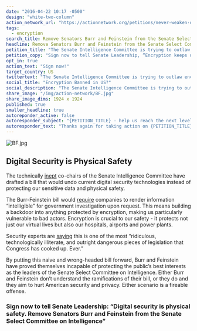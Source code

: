 ```yaml
---
date: "2016-04-22 10:17 -0500"
design: "white-two-column"
action_network_url: "https://actionnetwork.org/petitions/never-weaken-digital-security"
tags:
  - encryption
search_title: Remove Senators Burr and Feinstein from the Senate Select Committee on Intelligence
headline: Remove Senators Burr and Feinstein from the Senate Select Committee on Intelligence
petition_title: "The Senate Intelligence Committee is trying to outlaw life-saving security."
petition_copy: "Sign now to tell Senate Leadership, “Encryption keeps us safe. Remove Senators Burr and Feinstein from the Senate Select Committee on Intelligence.”"
opt_in: true
action_text: "Sign now!"
target_country: US
twittertext: "The Senate Intelligence Committee is trying to outlaw encryption. Tell Senate Leadership, “Remove Senators Burr and Feinstein from the Senate Select Committee on Intelligence.”"
social_title: "Encryption Banned in US?"
social_description: "The Senate Intelligence Committee is trying to outlaw encryption. Tell Senate Leadership, “Remove Senators Burr and Feinstein from the Senate Select Committee on Intelligence.”"
share_image: "/img/action-network/BF.jpg"
share_image_dims: 1924 x 1924
published: true
smaller_headline: true
autoreponder_active: false
autoresponder_subject: "{PETITION_TITLE} - help us reach the next level!"
autoresponder_text: "Thanks again for taking action on {PETITION_TITLE}. We need more people like you who can take action on this issue. Can you please share it to help us reach the next level?"
---
```


![BF.jpg]({{site.baseurl}}/img/action-network/BF.jpg)

## Digital Security is Physical Safety

The technically [inept](http://www.latimes.com/opinion/editorials/la-ed-encryption-back-door-20160420-story.html) co-chairs of the Senate Intelligence Committee have drafted a bill that would undo current digital security technologies instead of protecting our sensitive data and physical safety.

The Burr-Feinstein bill would [require](http://recode.net/2016/04/14/the-tech-community-is-mobilizing-against-the-burr-feinstein-encryption-bill/) companies to render information “intelligible” for government investigation upon request. This means building a backdoor into anything protected by encryption, making us particularly vulnerable to bad actors. Encryption is crucial to our safety - it protects not just our virtual lives but also our hospitals, airports and power plants.

Security experts are [saying](http://www.wired.com/2016/04/senates-draft-encryption-bill-privacy-nightmare/) this is one of the most “ridiculous, technologically illiterate, and outright dangerous pieces of legislation that Congress has cooked up. Ever.”

By putting this naive and wrong-headed bill forward, Burr and Feinstein have proved themselves incapable of protecting the public’s best interests as the leaders of the Senate Select Committee on Intelligence. Either Burr and Feinstein don’t understand the ramifications of their bill, or they do and they aim to hurt American security and privacy. Either scenario is a fireable offense.

### Sign now to tell Senate Leadership: “Digital security is physical safety. Remove Senators Burr and Feinstein from the Senate Select Committee on Intelligence”

